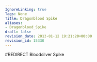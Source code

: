 ```yaml
---
IgnoreLinking: true
Tags: None
Title: Dragonblood Spike
aliases:
- Dragonblood_Spike
draft: false
revision_date: 2013-01-12 19:21:20+00:00
revision_id: 15330
---
```


#REDIRECT Bloodsilver Spike